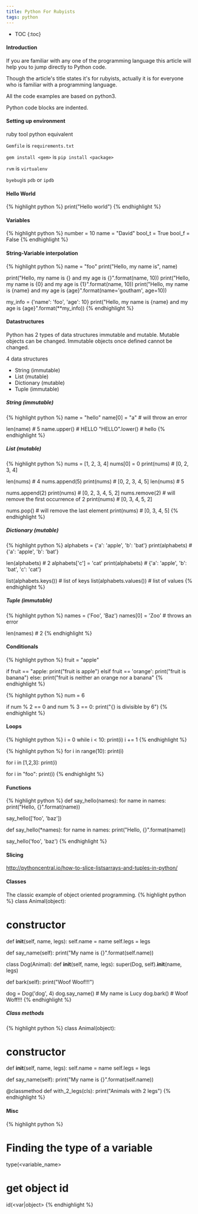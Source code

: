 ```yaml
---
title: Python For Rubyists
tags: python
---
```

* TOC
{:toc}

#### Introduction

If you are familiar with any one of the programming language this article will
help you to jump directly to Python code.

Though the article's title states it's for rubyists, actually it is for everyone who is
familiar with a programming language.

All the code examples are based on python3.

Python code blocks are indented.

#### Setting up environment
ruby tool python equivalent

`Gemfile` is `requirements.txt`

`gem install <gem>` is `pip install <package>`

`rvm` is `virtualenv`

`byebug`is `pdb` or `ipdb`


#### Hello World
{% highlight python %}
print("Hello world")
{% endhighlight %}

#### Variables
{% highlight python %}
number = 10
name = "David"
bool_t = True
bool_f = False
{% endhighlight %}

#### String-Variable interpolation
{% highlight python %}
name = "foo"
print("Hello, my name is", name)

print("Hello, my name is {} and my age is {}".format(name, 10))
print("Hello, my name is {0} and my age is {1}".format(name, 10))
print("Hello, my name is {name} and my age is {age}".format(name='goutham', age=10))

my_info = {'name': 'foo', 'age': 10}
print("Hello, my name is {name} and my age is {age}".format(**my_info))
{% endhighlight %}

#### Datastructures
Python has 2 types of data structures immutable and mutable.
Mutable objects can be changed.
Immutable objects once defined cannot be changed.

4 data structures

+ String (immutable)
+ List (mutable)
+ Dictionary (mutable)
+ Tuple (immutable)

##### String (immutable)
{% highlight python %}
name = "hello"
name[0] = "a" # will throw an error

len(name) # 5
name.upper() # HELLO
"HELLO".lower() # hello
{% endhighlight %}

##### List (mutable)
{% highlight python %}
nums = [1, 2, 3, 4]
nums[0] = 0
print(nums) # [0, 2, 3, 4]

len(nums) # 4
nums.append(5)
print(nums) # [0, 2, 3, 4, 5]
len(nums) # 5

nums.append(2)
print(nums) # [0, 2, 3, 4, 5, 2]
nums.remove(2) # will remove the first occurrence of 2
print(nums) # [0, 3, 4, 5, 2]

nums.pop() # will remove the last element
print(nums) # [0, 3, 4, 5]
{% endhighlight %}

##### Dictionary (mutable)
{% highlight python %}
alphabets = {'a': 'apple', 'b': 'bat'}
print(alphabets) # {'a': 'apple', 'b': 'bat'}

len(alphabets) # 2
alphabets['c'] = 'cat'
print(alphabets) # {'a': 'apple', 'b': 'bat', 'c': 'cat'}

list(alphabets.keys()) # list of keys
list(alphabets.values()) # list of values
{% endhighlight %}

##### Tuple (immutable)
{% highlight python %}
names = ('Foo', 'Baz')
names[0] = 'Zoo' # throws an error

len(names) # 2
{% endhighlight %}

#### Conditionals
{% highlight python %}
fruit = "apple"

if fruit == "apple:
  print("fruit is apple")
elsif fruit == 'orange':
  print("fruit is banana")
else:
  print("fruit is neither an orange nor a banana"
{% endhighlight %}

{% highlight python %}
num = 6

if num % 2 == 0 and num % 3 == 0:
  print("{} is divisible by 6")
{% endhighlight %}

#### Loops
{% highlight python %}
i = 0
while i < 10:
  print(i)
  i += 1
{% endhighlight %}

{% highlight python %}
for i in range(10):
  print(i)

for i in [1,2,3]:
  print(i)

for i in "foo":
  print(i)
{% endhighlight %}

#### Functions
{% highlight python %}
def say_hello(names):
  for name in names:
    print("Hello, {}".format(name))

say_hello(['foo', 'baz'])


def say_hello(*names):
  for name in names:
    print("Hello, {}".format(name))

say_hello('foo', 'baz')
{% endhighlight %}

#### Slicing
http://pythoncentral.io/how-to-slice-listsarrays-and-tuples-in-python/


#### Classes
The classic example of object oriented programming.
{% highlight python %}
class Animal(object):
  # constructor
  def __init__(self, name, legs):
    self.name = name
    self.legs = legs

  def say_name(self):
    print("My name is {}".format(self.name))


class Dog(Animal):
  def __init__(self, name, legs):
    super(Dog, self).__init__(name, legs)

  def bark(self):
    print("Woof Woof!!!")

dog = Dog('dog', 4)
dog.say_name() # My name is Lucy
dog.bark() # Woof Woff!!!
{% endhighlight %}

##### Class methods
{% highlight python %}
class Animal(object):
  # constructor
  def __init__(self, name, legs):
    self.name = name
    self.legs = legs

  def say_name(self):
    print("My name is {}".format(self.name))

  @classmethod
  def with_2_legs(cls):
    print("Animals with 2 legs")
{% endhighlight %}

#### Misc
{% highlight python %}
# Finding the type of a variable
type(<variable_name>

# get object id
id(<var|object>
{% endhighlight %}
